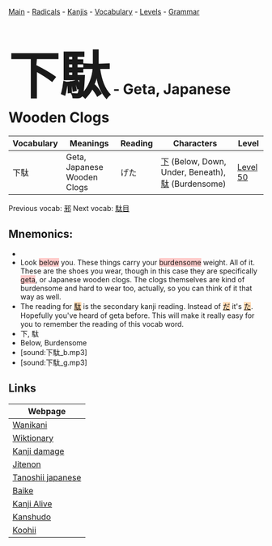 <style> bigfont {font-size: 100px}</style>
[Main](../README.md) -
[Radicals](../radicals.md) -
[Kanjis](../kanjis.md) -
[Vocabulary](../vocabulary.md) -
[Levels](../levels.md) -
[Grammar](../grammar.md)
# <bigfont> 下駄</bigfont> - Geta, Japanese Wooden Clogs 

| Vocabulary | Meanings | Reading | Characters | Level |
| --- | --- | --- | --- | --- |
| 下駄 | Geta, Japanese Wooden Clogs | げた |  [下](../kanjis/下.md) (Below, Down, Under, Beneath), [駄](../kanjis/駄.md) (Burdensome) | [Level 50](../levels/wk_level50.md) |

Previous vocab: [邪](邪.md) Next vocab: [駄目](駄目.md) 

## Mnemonics:

* 
* Look <span style="background-color:#ffcccb"> below</span> you. These things carry your <span style="background-color:#ffcccb"> burdensome</span> weight. All of it. These are the shoes you wear, though in this case they are specifically <span style="background-color:#ffcccb"> geta</span>, or Japanese wooden clogs. The clogs themselves are kind of burdensome and hard to wear too, actually, so you can think of it that way as well.
* The reading for <span style="background-color:#fed8b1"> [駄](https://jisho.org/search/駄)</span> is the secondary kanji reading. Instead of <span style="background-color:#fed8b1"> [だ](https://jisho.org/search/だ)</span> it's <span style="background-color:#fed8b1"> [た](https://jisho.org/search/た)</span>. Hopefully you've heard of geta before. This will make it really easy for you to remember the reading of this vocab word.
* 下, 駄
* Below, Burdensome
* [sound:下駄_b.mp3]
* [sound:下駄_g.mp3]


## Links 

| Webpage |
| --- |
| [Wanikani          ](https://www.wanikani.com/kanji/下駄) |
| [Wiktionary        ](https://en.wiktionary.org/wiki/下駄) |
| [Kanji damage      ](http://www.kanjidamage.com/kanji/search?utf8=✓&q=下駄) |
| [Jitenon           ](https://jitenon.com/kanji/下駄) |
| [Tanoshii japanese ](https://www.tanoshiijapanese.com/dictionary/kanji.cfm?k=下駄) |
| [Baike             ](https://baike.baidu.com/item/下駄) |
| [Kanji Alive       ](https://app.kanjialive.com/下駄) |
| [Kanshudo          ](https://www.kanshudo.com/searchmn?q=下駄) |
| [Koohii            ](https://kanji.koohii.com/study/kanji/下駄) |
